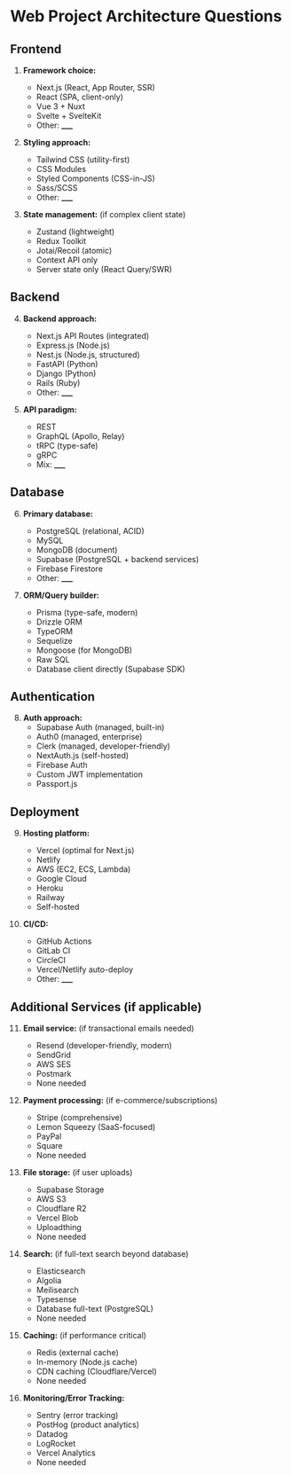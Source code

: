 # Web Project Architecture Questions

## Frontend

1. **Framework choice:**
   - Next.js (React, App Router, SSR)
   - React (SPA, client-only)
   - Vue 3 + Nuxt
   - Svelte + SvelteKit
   - Other: **\_\_\_**

2. **Styling approach:**
   - Tailwind CSS (utility-first)
   - CSS Modules
   - Styled Components (CSS-in-JS)
   - Sass/SCSS
   - Other: **\_\_\_**

3. **State management:** (if complex client state)
   - Zustand (lightweight)
   - Redux Toolkit
   - Jotai/Recoil (atomic)
   - Context API only
   - Server state only (React Query/SWR)

## Backend

4. **Backend approach:**
   - Next.js API Routes (integrated)
   - Express.js (Node.js)
   - Nest.js (Node.js, structured)
   - FastAPI (Python)
   - Django (Python)
   - Rails (Ruby)
   - Other: **\_\_\_**

5. **API paradigm:**
   - REST
   - GraphQL (Apollo, Relay)
   - tRPC (type-safe)
   - gRPC
   - Mix: **\_\_\_**

## Database

6. **Primary database:**
   - PostgreSQL (relational, ACID)
   - MySQL
   - MongoDB (document)
   - Supabase (PostgreSQL + backend services)
   - Firebase Firestore
   - Other: **\_\_\_**

7. **ORM/Query builder:**
   - Prisma (type-safe, modern)
   - Drizzle ORM
   - TypeORM
   - Sequelize
   - Mongoose (for MongoDB)
   - Raw SQL
   - Database client directly (Supabase SDK)

## Authentication

8. **Auth approach:**
   - Supabase Auth (managed, built-in)
   - Auth0 (managed, enterprise)
   - Clerk (managed, developer-friendly)
   - NextAuth.js (self-hosted)
   - Firebase Auth
   - Custom JWT implementation
   - Passport.js

## Deployment

9. **Hosting platform:**
   - Vercel (optimal for Next.js)
   - Netlify
   - AWS (EC2, ECS, Lambda)
   - Google Cloud
   - Heroku
   - Railway
   - Self-hosted

10. **CI/CD:**
    - GitHub Actions
    - GitLab CI
    - CircleCI
    - Vercel/Netlify auto-deploy
    - Other: **\_\_\_**

## Additional Services (if applicable)

11. **Email service:** (if transactional emails needed)
    - Resend (developer-friendly, modern)
    - SendGrid
    - AWS SES
    - Postmark
    - None needed

12. **Payment processing:** (if e-commerce/subscriptions)
    - Stripe (comprehensive)
    - Lemon Squeezy (SaaS-focused)
    - PayPal
    - Square
    - None needed

13. **File storage:** (if user uploads)
    - Supabase Storage
    - AWS S3
    - Cloudflare R2
    - Vercel Blob
    - Uploadthing
    - None needed

14. **Search:** (if full-text search beyond database)
    - Elasticsearch
    - Algolia
    - Meilisearch
    - Typesense
    - Database full-text (PostgreSQL)
    - None needed

15. **Caching:** (if performance critical)
    - Redis (external cache)
    - In-memory (Node.js cache)
    - CDN caching (Cloudflare/Vercel)
    - None needed

16. **Monitoring/Error Tracking:**
    - Sentry (error tracking)
    - PostHog (product analytics)
    - Datadog
    - LogRocket
    - Vercel Analytics
    - None needed

